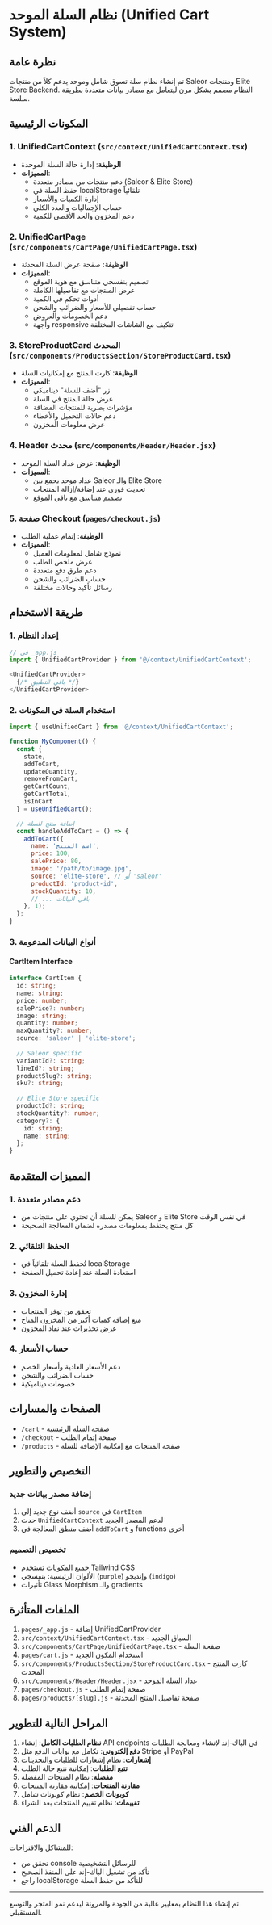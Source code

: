 # نظام السلة الموحد (Unified Cart System)

## نظرة عامة

تم إنشاء نظام سلة تسوق شامل وموحد يدعم كلاً من منتجات Saleor ومنتجات Elite Store Backend. النظام مصمم بشكل مرن ليتعامل مع مصادر بيانات متعددة بطريقة سلسة.

## المكونات الرئيسية

### 1. UnifiedCartContext (`src/context/UnifiedCartContext.tsx`)
- **الوظيفة**: إدارة حالة السلة الموحدة
- **المميزات**:
  - دعم منتجات من مصادر متعددة (Saleor & Elite Store)
  - حفظ السلة في localStorage تلقائياً
  - إدارة الكميات والأسعار
  - حساب الإجماليات والعدد الكلي
  - دعم المخزون والحد الأقصى للكمية

### 2. UnifiedCartPage (`src/components/CartPage/UnifiedCartPage.tsx`)
- **الوظيفة**: صفحة عرض السلة المحدثة
- **المميزات**:
  - تصميم بنفسجي متناسق مع هوية الموقع
  - عرض المنتجات مع تفاصيلها الكاملة
  - أدوات تحكم في الكمية
  - حساب تفصيلي للأسعار والضرائب والشحن
  - دعم الخصومات والعروض
  - واجهة responsive تتكيف مع الشاشات المختلفة

### 3. StoreProductCard المحدث (`src/components/ProductsSection/StoreProductCard.tsx`)
- **الوظيفة**: كارت المنتج مع إمكانيات السلة
- **المميزات**:
  - زر "أضف للسلة" ديناميكي
  - عرض حالة المنتج في السلة
  - مؤشرات بصرية للمنتجات المضافة
  - دعم حالات التحميل والأخطاء
  - عرض معلومات المخزون

### 4. Header محدث (`src/components/Header/Header.jsx`)
- **الوظيفة**: عرض عداد السلة الموحد
- **المميزات**:
  - عداد موحد يجمع بين Saleor والـ Elite Store
  - تحديث فوري عند إضافة/إزالة المنتجات
  - تصميم متناسق مع باقي الموقع

### 5. صفحة Checkout (`pages/checkout.js`)
- **الوظيفة**: إتمام عملية الطلب
- **المميزات**:
  - نموذج شامل لمعلومات العميل
  - عرض ملخص الطلب
  - دعم طرق دفع متعددة
  - حساب الضرائب والشحن
  - رسائل تأكيد وحالات مختلفة

## طريقة الاستخدام

### 1. إعداد النظام
```javascript
// في _app.js
import { UnifiedCartProvider } from '@/context/UnifiedCartContext';

<UnifiedCartProvider>
  {/* باقي التطبيق */}
</UnifiedCartProvider>
```

### 2. استخدام السلة في المكونات
```javascript
import { useUnifiedCart } from '@/context/UnifiedCartContext';

function MyComponent() {
  const { 
    state, 
    addToCart, 
    updateQuantity, 
    removeFromCart,
    getCartCount,
    getCartTotal,
    isInCart
  } = useUnifiedCart();

  // إضافة منتج للسلة
  const handleAddToCart = () => {
    addToCart({
      name: 'اسم المنتج',
      price: 100,
      salePrice: 80,
      image: '/path/to/image.jpg',
      source: 'elite-store', // أو 'saleor'
      productId: 'product-id',
      stockQuantity: 10,
      // ... باقي البيانات
    }, 1);
  };
}
```

### 3. أنواع البيانات المدعومة

#### CartItem Interface
```typescript
interface CartItem {
  id: string;
  name: string;
  price: number;
  salePrice?: number;
  image: string;
  quantity: number;
  maxQuantity?: number;
  source: 'saleor' | 'elite-store';
  
  // Saleor specific
  variantId?: string;
  lineId?: string;
  productSlug?: string;
  sku?: string;
  
  // Elite Store specific
  productId?: string;
  stockQuantity?: number;
  category?: {
    id: string;
    name: string;
  };
}
```

## المميزات المتقدمة

### 1. دعم مصادر متعددة
- يمكن للسلة أن تحتوي على منتجات من Saleor و Elite Store في نفس الوقت
- كل منتج يحتفظ بمعلومات مصدره لضمان المعالجة الصحيحة

### 2. الحفظ التلقائي
- تُحفظ السلة تلقائياً في localStorage
- استعادة السلة عند إعادة تحميل الصفحة

### 3. إدارة المخزون
- تحقق من توفر المنتجات
- منع إضافة كميات أكبر من المخزون المتاح
- عرض تحذيرات عند نفاد المخزون

### 4. حساب الأسعار
- دعم الأسعار العادية وأسعار الخصم
- حساب الضرائب والشحن
- خصومات ديناميكية

## الصفحات والمسارات

- `/cart` - صفحة السلة الرئيسية
- `/checkout` - صفحة إتمام الطلب
- `/products` - صفحة المنتجات مع إمكانية الإضافة للسلة

## التخصيص والتطوير

### إضافة مصدر بيانات جديد
1. أضف نوع جديد إلى `source` في `CartItem`
2. حدث `UnifiedCartContext` لدعم المصدر الجديد
3. أضف منطق المعالجة في `addToCart` و functions أخرى

### تخصيص التصميم
- جميع المكونات تستخدم Tailwind CSS
- الألوان الرئيسية: بنفسجي (`purple`) وإنديجو (`indigo`)
- تأثيرات Glass Morphism والـ gradients

## الملفات المتأثرة

1. `pages/_app.js` - إضافة UnifiedCartProvider
2. `src/context/UnifiedCartContext.tsx` - السياق الجديد
3. `src/components/CartPage/UnifiedCartPage.tsx` - صفحة السلة
4. `pages/cart.js` - استخدام المكون الجديد
5. `src/components/ProductsSection/StoreProductCard.tsx` - كارت المنتج المحدث
6. `src/components/Header/Header.jsx` - عداد السلة الموحد
7. `pages/checkout.js` - صفحة إتمام الطلب
8. `pages/products/[slug].js` - صفحة تفاصيل المنتج المحدثة

## المراحل التالية للتطوير

1. **نظام الطلبات الكامل**: إنشاء API endpoints في الباك-إند لإنشاء ومعالجة الطلبات
2. **دفع إلكتروني**: تكامل مع بوابات الدفع مثل Stripe أو PayPal
3. **إشعارات**: نظام إشعارات للطلبات والتحديثات
4. **تتبع الطلبات**: إمكانية تتبع حالة الطلب
5. **مفضلة**: نظام المنتجات المفضلة
6. **مقارنة المنتجات**: إمكانية مقارنة المنتجات
7. **كوبونات الخصم**: نظام كوبونات شامل
8. **تقييمات**: نظام تقييم المنتجات بعد الشراء

## الدعم الفني

للمشاكل والاقتراحات:
- تحقق من console للرسائل التشخيصية
- تأكد من تشغيل الباك-إند على المنفذ الصحيح
- راجع localStorage للتأكد من حفظ السلة

---

تم إنشاء هذا النظام بمعايير عالية من الجودة والمرونة ليدعم نمو المتجر والتوسع المستقبلي.

